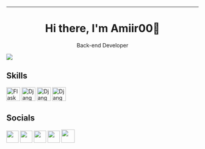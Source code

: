 <hr>
<h1 align="center">
  Hi there, I'm Amiir00👋</h1>
<p align="center">
Back-end Developer
</p>



<a href="https://github.com/Amir00br/github-readme-stats">
  <img align="center" src="https://github-readme-stats.anuraghazra1.vercel.app/api/top-langs/?username=Amir00br&layout=compact&theme=dark" />
</a>
<br>
 <h2>Skills</h2>
 <p>
<img src="https://encrypted-tbn0.gstatic.com/images?q=tbn:ANd9GcTtMzwS-6GGZZE1ppU2Pq1G7JZNi3n_tKKfhpItkxnYuY7kTxa6-A_ZO3AHRp2VIpbMczY&usqp=CAU" width="36" height="36" alt="Flask"
title="Flask"/>
<img src="https://icon-library.com/images/django-icon/django-icon-0.jpg" width="36" height="36" alt="Django"
title="Django"/>
<img src="https://p7.hiclipart.com/preview/520/669/92/c-programming-language-computer-icons-computer-programming-programming.jpg" width="36" height="36" alt="Django"
title="C# Desktop"/>
 <img src="https://encrypted-tbn0.gstatic.com/images?q=tbn:ANd9GcSw52_H4XL400Kcrv2pVb7Hh5bi56E55pOC25XP1bs3erE_VkBHjOmTfupedu8bqlmC8JM&usqp=CAU" width="36" height="36" alt="Django"
title="Python"/> 
</p>


 <h2> Socials </h2>
                  
<p align="left">
<a href="https://instagram.com/_amir__baram_?igshid=NTc4MTIwNjQ2YQ==" target="_blank" rel="noreferrer"><img src="https://raw.githubusercontent.com/danielcranney/readme-generator/main/public/icons/socials/instagram.svg" width="32" height="32" /></a>
  <a href="https://instagram.com/infiniity_group?igshid=NTc4MTIwNjQ2YQ==" target="_blank" rel="noreferrer"><img src="https://raw.githubusercontent.com/danielcranney/readme-generator/main/public/icons/socials/instagram.svg" width="32" height="32" /></a>
<a href="https://www.github.com/Amir00br" target="_blank" rel="noreferrer"><img src="https://raw.githubusercontent.com/danielcranney/readme-generator/main/public/icons/socials/github-dark.svg" width="32" height="32" /></a>
  <a href="https://twitter.com/AmrBrm?t=qTGIcOY1r94esdZ2OETZqw&s=09" target="_blank" rel="noreferrer"><img src="https://raw.githubusercontent.com/danielcranney/readme-generator/main/public/icons/socials/twitter.svg" width="32" height="32" /></a>
  <a href="http://infiniity.ir/" target="_blank" rel="noreferrer"><img src="https://github.com/Amir00br/Amir00br/blob/main/Infinity.png?raw=true" width="35" height="35" /></a>
  </p>
<br>
